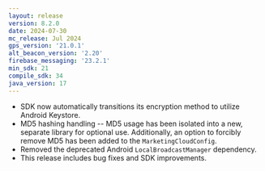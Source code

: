 ```yaml
---
layout: release
version: 8.2.0
date: 2024-07-30
mc_release: Jul 2024
gps_version: '21.0.1'
alt_beacon_version: '2.20'
firebase_messaging: '23.2.1'
min_sdk: 21
compile_sdk: 34
java_version: 17
---
```

* SDK now automatically transitions its encryption method to utilize Android Keystore.
* MD5 hashing handling -- MD5 usage has been isolated into a new, separate library for optional use. Additionally, an option to forcibly remove MD5 has been added to the `MarketingCloudConfig`.
* Removed the deprecated Android `LocalBroadcastManager` dependency.
* This release includes bug fixes and SDK improvements.